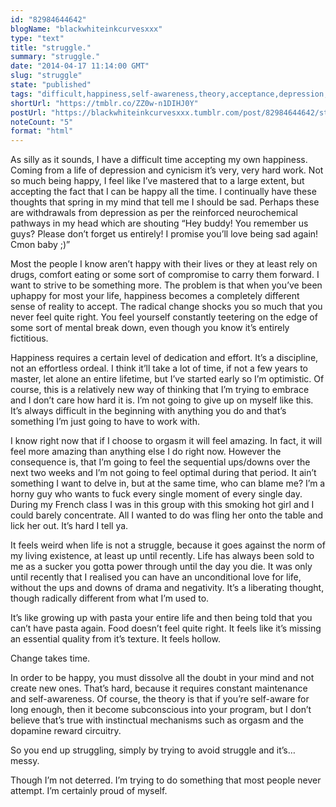 ```yaml
---
id: "82984644642"
blogName: "blackwhiteinkcurvesxxx"
type: "text"
title: "struggle."
summary: "struggle."
date: "2014-04-17 11:14:00 GMT"
slug: "struggle"
state: "published"
tags: "difficult,happiness,self-awareness,theory,acceptance,depression,change,struggle,life,thoughts,feelings,proud"
shortUrl: "https://tmblr.co/ZZ0w-n1DIHJ0Y"
postUrl: "https://blackwhiteinkcurvesxxx.tumblr.com/post/82984644642/struggle"
noteCount: "5"
format: "html"
---
```


As silly as it sounds, I have a difficult time accepting my own happiness. Coming from a life of depression and cynicism it’s very, very hard work. Not so much being happy, I feel like I’ve mastered that to a large extent, but accepting the fact that I can be happy all the time. I continually have these thoughts that spring in my mind that tell me I should be sad. Perhaps these are withdrawals from depression as per the reinforced neurochemical pathways in my head which are shouting “Hey buddy! You remember us guys? Please don’t forget us entirely! I promise you’ll love being sad again! Cmon baby ;)”

Most the people I know aren’t happy with their lives or they at least rely on drugs, comfort eating or some sort of compromise to carry them forward. I want to strive to be something more. The problem is that when you’ve been uphappy for most your life, happiness becomes a completely different sense of reality to accept. The radical change shocks you so much that you never feel quite right. You feel yourself constantly teetering on the edge of some sort of mental break down, even though you know it’s entirely fictitious.

Happiness requires a certain level of dedication and effort. It’s a discipline, not an effortless ordeal. I think it’ll take a lot of time, if not a few years to master, let alone an entire lifetime, but I’ve started early so I’m optimistic. Of course, this is a relatively new way of thinking that I’m trying to embrace and I don’t care how hard it is. I’m not going to give up on myself like this. It’s always difficult in the beginning with anything you do and that’s something I’m just going to have to work with. 

I know right now that if I choose to orgasm it will feel amazing. In fact, it will feel more amazing than anything else I do right now. However the consequence is, that I’m going to feel the sequential ups/downs over the next two weeks and I’m not going to feel optimal during that period. It ain’t something I want to delve in, but at the same time, who can blame me? I’m a horny guy who wants to fuck every single moment of every single day. During my French class I was in this group with this smoking hot girl and I could barely concentrate. All I wanted to do was fling her onto the table and lick her out. It’s hard I tell ya.

It feels weird when life is not a struggle, because it goes against the norm of my living existence, at least up until recently. Life has always been sold to me as a sucker you gotta power through until the day you die. It was only until recently that I realised you can have an unconditional love for life, without the ups and downs of drama and negativity. It’s a liberating thought, though radically different from what I’m used to.

It’s like growing up with pasta your entire life and then being told that you can’t have pasta again. Food doesn’t feel quite right. It feels like it’s missing an essential quality from it’s texture. It feels hollow.

Change takes time.

In order to be happy, you must dissolve all the doubt in your mind and not create new ones. That’s hard, because it requires constant maintenance and self-awareness. Of course, the theory is that if you’re self-aware for long enough, then it become subconscious into your program, but I don’t believe that’s true with instinctual mechanisms such as orgasm and the dopamine reward circuitry.

So you end up struggling, simply by trying to avoid struggle and it’s… messy.

Though I’m not deterred. I’m trying to do something that most people never attempt. I’m certainly proud of myself.